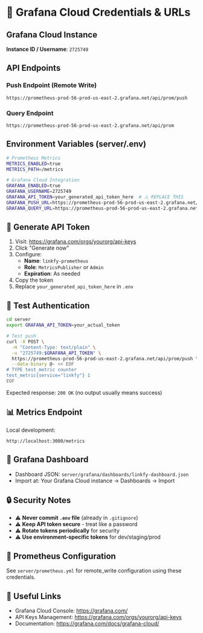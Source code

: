 # 🔐 Grafana Cloud Credentials & URLs

## Grafana Cloud Instance

**Instance ID / Username**: `2725749`

## API Endpoints

### Push Endpoint (Remote Write)
```
https://prometheus-prod-56-prod-us-east-2.grafana.net/api/prom/push
```

### Query Endpoint
```
https://prometheus-prod-56-prod-us-east-2.grafana.net/api/prom
```

## Environment Variables (server/.env)

```bash
# Prometheus Metrics
METRICS_ENABLED=true
METRICS_PATH=/metrics

# Grafana Cloud Integration
GRAFANA_ENABLED=true
GRAFANA_USERNAME=2725749
GRAFANA_API_TOKEN=your_generated_api_token_here  # ⚠️ REPLACE THIS
GRAFANA_PUSH_URL=https://prometheus-prod-56-prod-us-east-2.grafana.net/api/prom/push
GRAFANA_QUERY_URL=https://prometheus-prod-56-prod-us-east-2.grafana.net/api/prom
```

## 🔑 Generate API Token

1. Visit: https://grafana.com/orgs/yourorg/api-keys
2. Click "Generate now"
3. Configure:
   - **Name**: `linkfy-prometheus`
   - **Role**: `MetricsPublisher` or `Admin`
   - **Expiration**: As needed
4. Copy the token
5. Replace `your_generated_api_token_here` in `.env`

## 🧪 Test Authentication

```bash
cd server
export GRAFANA_API_TOKEN=your_actual_token

# Test push
curl -X POST \
  -H "Content-Type: text/plain" \
  -u "2725749:$GRAFANA_API_TOKEN" \
  https://prometheus-prod-56-prod-us-east-2.grafana.net/api/prom/push \
  --data-binary @- << EOF
# TYPE test_metric counter
test_metric{service="linkfy"} 1
EOF
```

Expected response: `200 OK` (no output usually means success)

## 📊 Metrics Endpoint

Local development:
```
http://localhost:3000/metrics
```

## 🎨 Grafana Dashboard

- Dashboard JSON: `server/grafana/dashboards/linkfy-dashboard.json`
- Import at: Your Grafana Cloud instance → Dashboards → Import

## 🔒 Security Notes

- ⚠️ **Never commit `.env` file** (already in `.gitignore`)
- ⚠️ **Keep API token secure** - treat like a password
- ⚠️ **Rotate tokens periodically** for security
- ⚠️ **Use environment-specific tokens** for dev/staging/prod

## 📝 Prometheus Configuration

See `server/prometheus.yml` for remote_write configuration using these credentials.

## 🔗 Useful Links

- Grafana Cloud Console: https://grafana.com/
- API Keys Management: https://grafana.com/orgs/yourorg/api-keys
- Documentation: https://grafana.com/docs/grafana-cloud/
